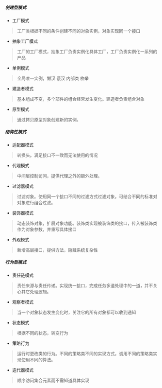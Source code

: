 ##### 创建型模式
- 工厂模式
> 工厂类根据不同的条件创建不同的对象实例，对象实现同一个接口
- 抽象工厂模式
> 工厂的工厂模式，抽象工厂负责实例化具体工厂，工厂负责实例化一系列的产品
- 单例模式
> 全局唯一实例，懒汉 饿汉 内部类  枚举
- 建造者模式
> 基本组成不变，多个部件的组合经常发生变化。建造者负责组合对象
- 原型模式
> 通过拷贝原型对象创建新的实例。

##### 结构性模式
- 适配器模式
> 转换头。满足接口不一致而无法使用的情况
- 代理模式
> 中间层控制访问，提供代理之外的额外处理。
- 过滤器模式
> 过滤对象。使用同一个接口不同的过滤方式过滤对象，可结合不同的标准对对象进行组合过滤。
- 装饰器模式
> 动态装饰对象，扩展对象功能。装饰类实现被装饰类的接口，传入被装饰类作为对象参数，并重写具体接口
- 外观模式
> 新增高层接口，提供方法，隐藏系统复杂性

##### 行为型模式
- 责任链模式
> 责任来源与责任传递。实现统一接口，完成任务多道处理中的一道，并不关心其它处理逻辑。
- 观察者模式
> 当一个对象状态发生变化时，关注它的所有对象都可以收到通知
- 状态模式
> 根据不同的状态，转变行为
- 策略行为
> 运行时更改类的行为。不同的策略类不同的实现方式，调用不同的策略类实现使用不同的算法。
- 迭代器模式
> 顺序访问集合元素而不需知道具体实现